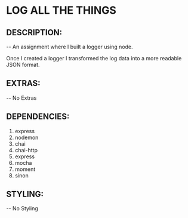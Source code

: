 # LOG ALL THE THINGS

## **DESCRIPTION:**

-- An assignment where I built a logger using node.  

Once I created a logger I transformed the log data into a more readable JSON format.

## **EXTRAS:**

-- No Extras

## **DEPENDENCIES:**

1. express
2. nodemon
3. chai
4. chai-http
5. express
6. mocha
7. moment
8. sinon

## **STYLING:**

-- No Styling
